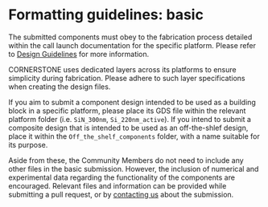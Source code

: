 # Formatting guidelines: basic 

The submitted components must obey to the fabrication process detailed within the call launch documentation for the specific platform. Please refer to [Design Guidelines](https://www.cornerstone.sotonfab.co.uk/design-rules/) for more information.

CORNERSTONE uses dedicated layers across its platforms to ensure simplicity during fabrication. Please adhere to such layer specifications when creating the design files.

If you aim to submit a component design intended to be used as a building block in a specific platform, please place its GDS file within the relevant platform folder (i.e. `SiN_300nm`, `Si_220nm_active`). If you intend to submit a composite design that is intended to be used as an off-the-shlef design, place it within the `Off_the_shelf_components` folder, with a name suitable for its purpose.



Aside from these, the Community Members do not need to include any other
files in the basic submission. However, the inclusion of numerical and
experimental data regarding the functionality of the components are
encouraged. Relevant files and information can be provided while submitting a pull request, or by [contacting
us](mailto:pdk.cornerstone@soton.ac.uk) about the submission.

